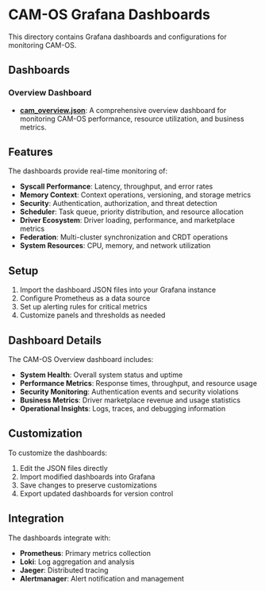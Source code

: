 # CAM-OS Grafana Dashboards

This directory contains Grafana dashboards and configurations for monitoring CAM-OS.

## Dashboards

### Overview Dashboard
- **[cam_overview.json](./dashboards/cam_overview.json)**: A comprehensive overview dashboard for monitoring CAM-OS performance, resource utilization, and business metrics.

## Features

The dashboards provide real-time monitoring of:

- **Syscall Performance**: Latency, throughput, and error rates
- **Memory Context**: Context operations, versioning, and storage metrics
- **Security**: Authentication, authorization, and threat detection
- **Scheduler**: Task queue, priority distribution, and resource allocation
- **Driver Ecosystem**: Driver loading, performance, and marketplace metrics
- **Federation**: Multi-cluster synchronization and CRDT operations
- **System Resources**: CPU, memory, and network utilization

## Setup

1. Import the dashboard JSON files into your Grafana instance
2. Configure Prometheus as a data source
3. Set up alerting rules for critical metrics
4. Customize panels and thresholds as needed

## Dashboard Details

The CAM-OS Overview dashboard includes:

- **System Health**: Overall system status and uptime
- **Performance Metrics**: Response times, throughput, and resource usage
- **Security Monitoring**: Authentication events and security violations
- **Business Metrics**: Driver marketplace revenue and usage statistics
- **Operational Insights**: Logs, traces, and debugging information

## Customization

To customize the dashboards:

1. Edit the JSON files directly
2. Import modified dashboards into Grafana
3. Save changes to preserve customizations
4. Export updated dashboards for version control

## Integration

The dashboards integrate with:

- **Prometheus**: Primary metrics collection
- **Loki**: Log aggregation and analysis
- **Jaeger**: Distributed tracing
- **Alertmanager**: Alert notification and management
